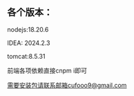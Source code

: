 ## 各个版本：

nodejs:18.20.6

IDEA: 2024.2.3

tomcat:8.5.31

前端各项依赖直接cnpm i即可

需要安装包请联系邮箱cufooo9@gmail.com
